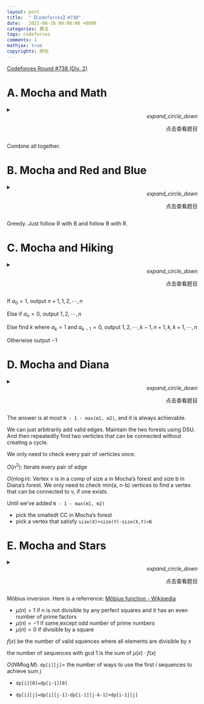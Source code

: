 ```yaml
---
layout: post
title:  "【Codeforces】#738"
date:   2021-08-16 00:00:00 +0800
categories: 算法
tags: codeforces
comments: 1
mathjax: true
copyrights: 原创
---
```


[Codeforces Round #738 (Div. 2)](https://codeforces.com/contest/1559)

# A. Mocha and Math

<div class="wrapper"><details><summary><div align="right" top="0px" right="0px" position="absolute" class="copybutton cpbtn-expand"><i class="material-icons">expand_circle_down</i><p>点击查看题目</p></div></summary>
<div class="cf">
    <tit><a href="https://codeforces.com/contest/1559/problem/A">A. Mocha and Math</a></tit>
<lim>1000 ms    256 Mb</lim>
<pro>Mocha is a young girl from high school. She has learned so much interesting knowledge from her teachers, especially her math teacher. Recently, Mocha is learning about binary system and very interested in bitwise operation.<br/>
This day, Mocha got a sequence a of length $n$. In each operation, she can select an arbitrary interval $[l,r]$ and for all values $i (0\leq i\leq r−l)$, replace $a_{l+i}$ with $a_{l+i}\&a_{r−i}$ at the same time, where & denotes the bitwise <em>AND</em> operation. This operation can be performed any number of times.<br/>
For example, if $n=5$, the array is $[a_1,a_2,a_3,a_4,a_5]$, and Mocha selects the interval $[2,5]$, then the new array is $[a_1,a_2\&a_5,a_3\&a_4,a_4\&a_3,a_5\&a_2]$.<br/>
Now Mocha wants to minimize the maximum value in the sequence. As her best friend, can you help her to get the answer?
</pro>
<in>
Each test contains multiple test cases.<br/>
The first line contains a single integer $t (1\leq t
\leq100)$ — the number of test cases. Each test case consists of two lines.<br/>
The first line of each test case contains a single integer $n (1\leq n\leq100)$ — the length of the sequence.<br/>
The second line of each test case contains $n$ integers $a_1,a_2,\cdots,a_n (0\leq a_i\leq10^9)$.
</in>
<out>
For each test case, print one integer — the minimal value of the maximum value in the sequence.
</out>
<sample>
<num>1</num>
<in>
4<br/>
2<br/>
1 2<br/>
3<br/>
1 1 3<br/>
4<br/>
3 11 3 7<br/>
5<br/>
11 7 15 3 7
</in>
<out>
0<br/>
1<br/>
3<br/>
3
</out>
<note>
In the first test case, Mocha can choose the interval $[1,2]$, then the sequence becomes $[0,0]$, where the first element is $1\&2$, and the second element is $2\&1$.<br/>
In the second test case, Mocha can choose the interval $[1,3]$, then the sequence becomes $[1,1,1]$, where the first element is $1\&3$, the second element is $1\&1$, and the third element is $3\&1$.
</note>
</sample>
</div>
</details></div>

Combine all together.

# B. Mocha and Red and Blue

<div class="wrapper"><details><summary><div align="right" top="0px" right="0px" position="absolute" class="copybutton cpbtn-expand"><i class="material-icons">expand_circle_down</i><p>点击查看题目</p></div></summary>
<div class="cf">
    <tit><a href="https://codeforces.com/contest/1559/problem/B">B. Mocha and Red and Blue</a></tit>
<lim>1000 ms    256 Mb</lim>
<pro>
As their story unravels, a timeless tale is told once again...<br/>
Shirahime, a friend of Mocha's, is keen on playing the music game Arcaea and sharing Mocha interesting puzzles to solve. This day, Shirahime comes up with a new simple puzzle and wants Mocha to solve them. However, these puzzles are too easy for Mocha to solve, so she wants you to solve them and tell her the answers. The puzzles are described as follow.<br/>
There are n squares arranged in a row, and each of them can be painted either red or blue.<br/>
Among these squares, some of them have been painted already, and the others are blank. You can decide which color to paint on each blank square.<br/>
Some pairs of adjacent squares may have the same color, which is imperfect. We define the imperfectness as the number of pairs of adjacent squares that share the same color.<br/>
For example, the imperfectness of "BRRRBBR" is 3, with "BB" occurred once and "RR" occurred twice.<br/>
Your goal is to minimize the imperfectness and print out the colors of the squares after painting.
</pro>
<in>
Each test contains multiple test cases.<br/>
The first line contains a single integer $t (1\leq t\leq100)$ — the number of test cases. Each test case consists of two lines.<br/>
The first line of each test case contains an integer $n (1\leq n\leq100)$ — the length of the squares row.<br/>
The second line of each test case contains a string s with length $n$, containing characters 'B', 'R' and '?'. Here 'B' stands for a blue square, 'R' for a red square, and '?' for a blank square.
</in>
<out>
For each test case, print a line with a string only containing 'B' and 'R', the colors of the squares after painting, which imperfectness is minimized. If there are multiple solutions, print any of them.
</out>
<sample>
<num>1</num>
<in>
5<br/>
7<br/>
?R???BR<br/>
7<br/>
???R???<br/>
1<br/>
?<br/>
1<br/>
B<br/>
10<br/>
?R??RB??B?
</in>
<out>
BRRBRBR<br/>
BRBRBRB<br/>
B<br/>
B<br/>
BRRBRBBRBR
</out>
<note>
In the first test case, if the squares are painted "BRRBRBR", the imperfectness is 1 (since squares 2 and 3 have the same color), which is the minimum possible imperfectness.
</note>
</sample>
</div>
</details></div>

Greedy. Just follow R with B and follow B with R.

# C. Mocha and Hiking

<div class="wrapper"><details><summary><div align="right" top="0px" right="0px" position="absolute" class="copybutton cpbtn-expand"><i class="material-icons">expand_circle_down</i><p>点击查看题目</p></div></summary>
<div class="cf">
    <tit><a href="https://codeforces.com/contest/1559/problem/C">C. Mocha and Hiking</a></tit>
<lim>1000 ms    256 Mb</lim>
<pro>
The city where Mocha lives in is called Zhijiang. There are $n+1$ villages and $2n−1$ directed roads in this city.<br/>
There are two kinds of roads:<br/>
<li>$n−1$ roads are from village $i$ to village $i+1$, for all $1\leq i\leq n−1$.</li>
<li>$n$ roads can be described by a sequence $a_1,\cdots,a_n$. If $a_i=0$, the i-th of these roads goes from village $i$ to village $n+1$, otherwise it goes from village $n+1$ to village $i$, for all $1\leq i\leq n$.</li>
Mocha plans to go hiking with Taki this weekend. To avoid the trip being boring, they plan to go through every village exactly once. They can start and finish at any villages. Can you help them to draw up a plan?
</pro>
<in>
Each test contains multiple test cases.<br/>
The first line contains a single integer $t (1\leq t\leq20)$ — the number of test cases. Each test case consists of two lines.<br/>
The first line of each test case contains a single integer $n (1\leq n\leq104)$ — indicates that the number of villages is $n+1$.<br/>
The second line of each test case contains $n$ integers $a_1,a_2,\cdots,a_n (0\leq a_i\leq1)$. If $a_i=0$, it means that there is a road from village $i$ to village $n+1$. If $a_i=1$, it means that there is a road from village $n+1$ to village $i$.<br/>
It is guaranteed that the sum of $n$ over all test cases does not exceed $10^4$.
</in>
<out>
For each test case, print a line with $n+1$ integers, where the i-th number is the i-th village they will go through. If the answer doesn't exist, print −1.<br/>
If there are multiple correct answers, you can print any one of them.
</out>
<sample>
<num>1</num>
<in>
2<br/>
3<br/>
0 1 0<br/>
3<br/>
1 1 0
</in>
<out>
1 4 2 3 <br/>
4 1 2 3 
</out>
<note>
In the first test case, the city looks like the following graph:<br/>
<img src="https://espresso.codeforces.com/c356122b85e505fc5f86a59d730025c06eb046bb.png"><br/>
So all possible answers are (1→4→2→3), (1→2→3→4).<br/>
In the second test case, the city looks like the following graph:<br/>
<img src="https://espresso.codeforces.com/1d5b2a263d4625ce2b3266a68c08294c83eb9308.png"><br/>
So all possible answers are (4→1→2→3), (1→2→3→4), (3→4→1→2), (2→3→4→1).
</note>
</sample>
</div>
</details></div>

If $a_0=1$, output $n+1, 1,2,\cdots,n$

Else if $a_n=0$, output $1,2,\cdots,n$

Else find $k$ where $a_k=1$ and $a_{k-1}=0$, output $1,2,\cdots,k-1,n+1,k,k+1,\cdots,n$

Otherwise output $-1$

# D. Mocha and Diana

<div class="wrapper"><details><summary><div align="right" top="0px" right="0px" position="absolute" class="copybutton cpbtn-expand"><i class="material-icons">expand_circle_down</i><p>点击查看题目</p></div></summary>
<div class="cf">
    <tit><a href="https://codeforces.com/contest/1559/problem/D2">D. Mocha and Diana</a></tit>
<lim>1000 ms    256 Mb</lim>
<pro>
A forest is an undirected graph without cycles (not necessarily connected).<br/>
Mocha and Diana are friends in Zhijiang, both of them have a forest with nodes numbered from 1 to $n$, and they would like to add edges to their forests such that:<br/>
<li>After adding edges, both of their graphs are still forests.</li>
<li>They add the same edges. That is, if an edge $(u,v)$ is added to Mocha's forest, then an edge $(u,v)$ is added to Diana's forest, and vice versa.</li>
Mocha and Diana want to know the maximum number of edges they can add, and which edges to add.
</pro>
<in>
The first line contains three integers $n$, $m_1$ and $m_2$ ($1\leq n\leq105, 0\leq m_1,m_2<n$) — the number of nodes and the number of initial edges in Mocha's forest and Diana's forest.<br/>
Each of the next $m_1$ lines contains two integers $u$ and $v$ ($1\leq u,v\leq n, u\neq v$) — the edges in Mocha's forest.<br/>
Each of the next $m_2$ lines contains two integers $u$ and $v$ ($1\leq u,v\leq n, u\neq v$) — the edges in Diana's forest.
</in>
<out>
The first line contains only one integer h, the maximum number of edges Mocha and Diana can add.<br/>
Each of the next h lines contains two integers $u$ and $v$ ($1\leq u,v\leq n, u\neq v$) — the edge you add each time.<br/>
If there are multiple correct answers, you can print any one of them.
</out>
<sample>
<num>1</num>
<in>
3 2 2<br/>
1 2<br/>
2 3<br/>
1 2<br/>
1 3
</in>
<out>
0
</out>
<note>
We cannot add any edge.
</note>
</sample>
<sample>
<num>2</num>
<in>
5 3 2<br/>
5 4<br/>
2 1<br/>
4 3<br/>
4 3<br/>
1 4
</in>
<out>
1<br/>
2 4
</out>
<br/><br/>
<note>
The initial forests are as follows.<br/>
<img src="https://espresso.codeforces.com/5ea32ef529bf0022d2684a67c6e77148e1ff0234.png" width="40%"><br/>
We can add an edge (2,4).<br/>
<img src="https://espresso.codeforces.com/fe7c4e9def63c34eeff87ac6a1833cac6e94f454.png" width="40%">
</note>
</sample>
<sample>
<num>3</num>
<in>
8 1 2<br/>
1 7<br/>
2 6<br/>
1 5<br/><br/><br/>
</in>
<out>
5<br/>
5 2<br/>
2 3<br/>
3 4<br/>
4 7<br/>
6 8
</out>
</sample>
</div>
</details></div>

The answer is at most `N - 1 - max(m1, m2)`, and it is always achievable.

We can just arbitrarily add valid edges. Maintain the two forests using DSU. And then repeatedlly find two verticles that can be connected without creating a cycle.

We only need to check every pair of verticles once.

$O(n^2)$: Iterate every pair of edge

$O(n\log n)$: Vertex v is in a comp of size a in Mocha’s forest and size b in Diana’s forest. We only need to check min(a, n-b) vertices to find a vertex that can be connected to v, if one exists. 

Until we’ve added `N - 1 - max(m1, m2)`

- pick the smalledt CC in Mocha’s forest
- pick a vertex that satisfy `size(X)+size(Y)-size(X,Y)<N`

# E. Mocha and Stars

<div class="wrapper"><details><summary><div align="right" top="0px" right="0px" position="absolute" class="copybutton cpbtn-expand"><i class="material-icons">expand_circle_down</i><p>点击查看题目</p></div></summary>
<div class="cf">
    <tit><a href="https://codeforces.com/contest/1559/problem/E">E. Mocha and Stars</a></tit>
<lim>2000 ms    256 Mb</lim>
<pro>
Mocha wants to be an astrologer. There are n stars which can be seen in Zhijiang, and the brightness of the i-th star is ai.<br/>
Mocha considers that these n stars form a constellation, and she uses $(a_1,a_2,\cdots,a_n)$ to show its state. A state is called mathematical if all of the following three conditions are satisfied:<br/>
<li>For all $i (1\leq i\leq n)$, $a_i$ is an integer in the range $[l_i,r_i]$.</li>
<li>$\sum\limits_{i=1}^{n}{a_i}\leq m$.</li>
<li>$\gcd(a_1,a_2,\cdots,a_n)=1$.</li>
Here, $\gcd(a_1,a_2,\cdots,a_n)$ denotes the greatest common divisor (GCD) of integers $a_1,a_2,\cdots,a_n$.<br/>
Mocha is wondering how many different mathematical states of this constellation exist. Because the answer may be large, you must find it modulo 998244353.<br/>
Two states $(a_1,a_2,\cdots,a_n)$ and $(b_1,b_2,\cdots,b_n)$ are considered different if there exists $i (1\leq i\leq n)$ such that $a_i\neq b_i$.
</pro>
<in>
The first line contains two integers $n$ and $m (2\leq n\leq 50, 1\leq m\leq 105)$ — the number of stars and the upper bound of the sum of the brightness of stars.<br/>
Each of the next $n$ lines contains two integers $l_i$ and $r_i$ $(1\leq l_i\leq r_i\leq m)$ — the range of the brightness of the i-th star.
</in>
<out>
Print a single integer — the number of different mathematical states of this constellation, modulo 998244353.
</out>
<sample>
<num>1</num>
<in>
2 4<br/>
1 3<br/>
1 2
</in>
<out>
4
</out>
<note>
There are 4 different mathematical states of this constellation:<br/>
<li>$a_1=1, a_2=1$.</li>
<li>$a_1=1, a_2=2$.</li>
<li>$a_1=2, a_2=1$.</li>
<li>$a_1=3, a_2=1$.</li>
</note>
</sample>
<sample>
<num>2</num>
<in>
5 10<br/>
1 10<br/>
1 10<br/>
1 10<br/>
1 10<br/>
1 10
</in>
<out>
251
</out>
</sample>
<sample>
<num>3</num>
<in>
5 100<br/>
1 94<br/>
1 96<br/>
1 91<br/>
4 96<br/>
6 97
</in>
<out>
47464146
</out>
</sample>
</div>
</details></div>

Möbius inversion. Here is a referrence: [Möbius function - Wikipedia](https://en.wikipedia.org/wiki/Möbius_function)

- $\mu(n)=1$ if n is not divisible by any perfect squares and it has an even number of prime factors
- $\mu(n)=-1$ if same,except odd number of prime numbers
- $\mu(n)=0$ if divisible by a square

$f(x)$ be the number of valid squences where all elements are divisible by $x$

the number of sequences with gcd 1 is the sum of $\mu(x)\cdot f(x)$​

$O(NM\log M)$: `dp[i][j]`= the number of ways to use the first $i$ sequences to achieve sum $j$

- `dp[i][0]=dp[i-1][0]`

- `dp[i][j]=dp[i][j-1]-dp[i-1][j-k-1]+dp[i-1][j]`

